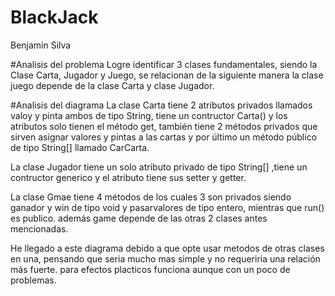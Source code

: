 # BlackJack
Benjamin Silva

#Analisis del problema
Logre identificar 3 clases fundamentales, siendo la Clase Carta, Jugador y Juego, se relacionan de la siguiente manera la clase juego depende de la clase Carta y clase Jugador.

#Analisis del diagrama
La clase Carta tiene 2 atributos privados llamados valoy y pinta ambos de tipo String, tiene un contructor Carta() y los atributos solo tienen el método get, también tiene 2 métodos privados que sirven asignar valores y pintas a las cartas y por último un método público de tipo String[] llamado CarCarta.

La clase Jugador tiene un solo atributo privado de tipo String[] ,tiene un contructor generico y el atributo tiene sus setter y getter.

La clase Gmae tiene 4 métodos de los cuales 3 son privados siendo ganador y win de tipo void y pasarvalores de tipo entero, mientras que run() es publico. además game depende de las otras 2 clases antes mencionadas.

He llegado a este diagrama debido a que opte usar metodos de otras clases en una, pensando que seria mucho mas simple y no requeriria una relación más fuerte. para efectos placticos funciona aunque con un poco de problemas.
